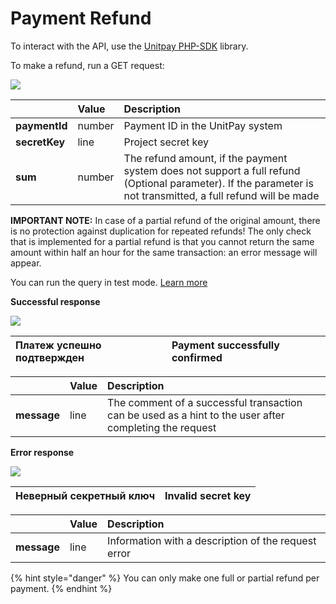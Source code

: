 # Payment Refund

To interact with the API, use the [Unitpay PHP-SDK](https://github.com/unitpay/php-sdk) library.

To make a refund, run a GET request:

![](../.gitbook/assets/0%20%2850%29.png)

|  | **Value** | **Description** |
| :--- | :--- | :--- |
| **paymentId** | number | Payment ID in the UnitPay system |
| **secretKey** | line | Project secret key |
| **sum** | number | The refund amount, if the payment system does not support a full refund \(Optional parameter\). If the parameter is not transmitted, a full refund will be made |

**IMPORTANT NOTE:** In case of a partial refund of the original amount, there is no protection against duplication for repeated refunds! The only check that is implemented for a partial refund is that you cannot return the same amount within half an hour for the same transaction: an error message will appear.

You can run the query in test mode. [Learn more](../book-of-reference/test-api.md)

**Successful response**

![](../.gitbook/assets/1%20%2840%29.png)

| Платеж успешно подтвержден | Payment successfully confirmed |
| :--- | :--- |


|  | **Value** | **Description** |
| :--- | :--- | :--- |
| **message** | line | The comment of a successful transaction can be used as a hint to the user after completing the request |

**Error response**

![](../.gitbook/assets/2%20%2814%29.png)

| Неверный секретный ключ | Invalid secret key |
| :--- | :--- |


|  | **Value** | **Description** |
| :--- | :--- | :--- |
| **message** | line | Information with a description of the request error |

{% hint style="danger" %}
You can only make one full or partial refund per payment.
{% endhint %}

